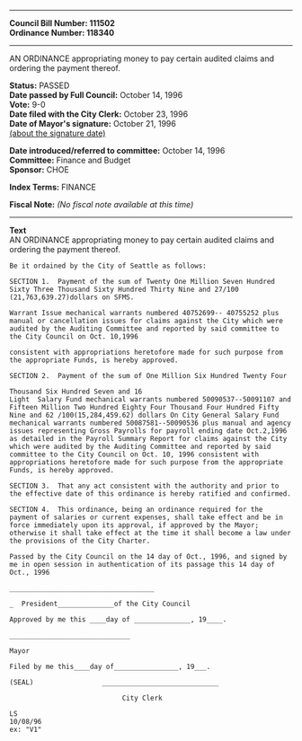 * * * * *  
  
**Council Bill Number: [](#h0)[](#h2)111502**   
**Ordinance Number: 118340**  
  
* * * * *  
  
AN ORDINANCE appropriating money to pay certain audited claims and ordering the payment thereof.  
  
**Status:** PASSED   
**Date passed by Full Council:** October 14, 1996   
**Vote:** 9-0   
**Date filed with the City Clerk:** October 23, 1996   
**Date of Mayor's signature:** October 21, 1996   
[(about the signature date)](/~public/approvaldate.htm)   
  
  
**Date introduced/referred to committee:** October 14, 1996   
**Committee:** Finance and Budget   
**Sponsor:** CHOE   
  
**Index Terms:** FINANCE  
  
**Fiscal Note:** *(No fiscal note available at this time)*  
  
* * * * *  
  
**Text**  
    AN ORDINANCE appropriating money to pay certain audited claims and  
    ordering the payment thereof.  
  
    Be it ordained by the City of Seattle as follows:  
  
    SECTION 1.  Payment of the sum of Twenty One Million Seven Hundred  
    Sixty Three Thousand Sixty Hundred Thirty Nine and 27/100  
    (21,763,639.27)dollars on SFMS.  
  
    Warrant Issue mechanical warrants numbered 40752699-- 40755252 plus  
    manual or cancellation issues for claims against the City which were  
    audited by the Auditing Committee and reported by said committee to  
    the City Council on Oct. 10,1996  
  
    consistent with appropriations heretofore made for such purpose from  
    the appropriate Funds, is hereby approved.  
  
    SECTION 2.  Payment of the sum of One Million Six Hundred Twenty Four  
  
    Thousand Six Hundred Seven and 16  
    Light  Salary Fund mechanical warrants numbered 50090537--50091107 and  
    Fifteen Million Two Hundred Eighty Four Thousand Four Hundred Fifty  
    Nine and 62 /100(15,284,459.62) dollars On City General Salary Fund  
    mechanical warrants numbered 50087581--50090536 plus manual and agency  
    issues representing Gross Payrolls for payroll ending date Oct.2,1996  
    as detailed in the Payroll Summary Report for claims against the City  
    which were audited by the Auditing Committee and reported by said  
    committee to the City Council on Oct. 10, 1996 consistent with  
    appropriations heretofore made for such purpose from the appropriate  
    Funds, is hereby approved.  
  
    SECTION 3.  That any act consistent with the authority and prior to  
    the effective date of this ordinance is hereby ratified and confirmed.  
  
    SECTION 4.  This ordinance, being an ordinance required for the  
    payment of salaries or current expenses, shall take effect and be in  
    force immediately upon its approval, if approved by the Mayor;  
    otherwise it shall take effect at the time it shall become a law under  
    the provisions of the City Charter.  
  
    Passed by the City Council on the 14 day of Oct., 1996, and signed by  
    me in open session in authentication of its passage this 14 day of  
    Oct., 1996  
  
    ____________________________________  
  
    _  President______________of the City Council  
  
    Approved by me this ____day of ______________, 19____.  
  
    ______________________________  
  
    Mayor  
  
    Filed by me this____day of________________, 19___.  
  
    (SEAL)                 _____________________________  
  
                                City Clerk  
  
    LS  
    10/08/96  
    ex: "V1"  
